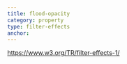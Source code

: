 ```yaml
---
title: flood-opacity
category: property
type: filter-effects
anchor:
---
```


<https://www.w3.org/TR/filter-effects-1/>
